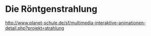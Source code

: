 # Die Röntgenstrahlung
http://www.planet-schule.de/sf/multimedia-interaktive-animationen-detail.php?projekt=strahlung